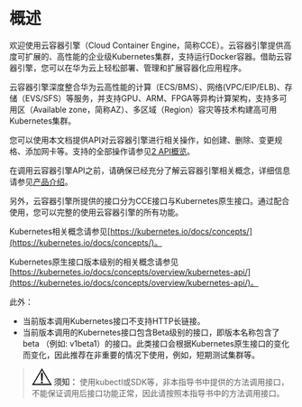 # 概述<a name="cce_02_0328"></a>

欢迎使用云容器引擎（Cloud Container Engine，简称CCE）。云容器引擎提供高度可扩展的、高性能的企业级Kubernetes集群，支持运行Docker容器。借助云容器引擎，您可以在华为云上轻松部署、管理和扩展容器化应用程序。

云容器引擎深度整合华为云高性能的计算（ECS/BMS）、网络\(VPC/EIP/ELB\)、存储（EVS/SFS）等服务，并支持GPU、ARM、FPGA等异构计算架构，支持多可用区（Available zone，简称AZ）、多区域（Region）容灾等技术构建高可用Kubernetes集群。

您可以使用本文档提供API对云容器引擎进行相关操作，如创建、删除、变更规格、添加网卡等。支持的全部操作请参见[2 API概览](API概览.md)。

在调用云容器引擎API之前，请确保已经充分了解云容器引擎相关概念，详细信息请参见[产品介绍](https://support.huaweicloud.com/productdesc-cce/cce_productdesc_0001.html)。

另外，云容器引擎所提供的接口分为CCE接口与Kubernetes原生接口。通过配合使用，您可以完整的使用云容器引擎的所有功能。

Kubernetes相关概念请参见[https://kubernetes.io/docs/concepts/](https://kubernetes.io/docs/concepts/)。

Kubernetes原生接口版本级别的相关概念请参见[https://kubernetes.io/docs/concepts/overview/kubernetes-api/](https://kubernetes.io/docs/concepts/overview/kubernetes-api/)。

此外：

-   当前版本调用Kubernetes接口不支持HTTP长链接。
-   当前版本调用的Kubernetes接口包含Beta级别的接口，即版本名称包含了beta （例如: v1beta1）的接口。此类接口会根据Kubernetes原生接口的变化而变化，因此推荐在非重要的情况下使用，例如，短期测试集群等。

>![](public_sys-resources/icon-notice.gif) **须知：** 
>使用kubectl或SDK等，非本指导书中提供的方法调用接口，不能保证调用后接口功能正常，因此请按照本指导书中的方法调用接口。

